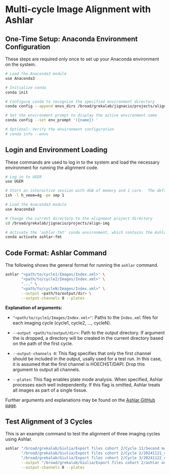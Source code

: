 # Multi-cycle Image Alignment with Ashlar

## One-Time Setup: Anaconda Environment Configuration

These steps are required only once to set up your Anaconda environment on the system.

```bash
# Load the Anaconda3 module
use Anaconda3

# Initialize conda
conda init

# Configure conda to recognize the specified environment directory
conda config --append envs_dirs /broad/grekalab/jignacio/projects/align-img/lib/conda-envs

# Set the environment prompt to display the active environment name
conda config --set env_prompt '({name}) '

# Optional: Verify the environment configuration
# conda info --envs
````

## Login and Environment Loading

These commands are used to log in to the system and load the necessary environment for running the alignment code.

```bash
# Log in to UGER
use UGER

# Start an interactive session with 4GB of memory and 1 core.  The default values were found to be sufficient for Ashlar.
ish -l h_vmem=4g -pe smp 1

# Load the Anaconda3 module
use Anaconda3

# Change the current directory to the alignment project directory
cd /broad/grekalab/jignacio/projects/align-img

# Activate the 'ashlar-fmt' conda environment, which contains the Ashlar installation
conda activate ashlar-fmt
```

## Code Format: Ashlar Command

The following shows the general format for running the `ashlar` command.

```bash
ashlar "<path/to/cycle1/Images/Index.xml>" \
       "<path/to/cycle2/Images/Index.xml>" \
       "..." \
       "<path/to/cycleN/Images/Index.xml>" \
       --output <path/to/output/dir> \
       --output-channels 0 --plates
```

**Explanation of arguments:**

-   `"<path/to/cycle1/Images/Index.xml>"`: Paths to the `Index.xml` files for each imaging cycle (cycle1, cycle2, ..., cycleN).
    
-   `--output <path/to/output/dir>`: Path to the output directory. If argument the is dropped, a directory will be created in the current directory based on the path of the first cycle.
    
-   `--output-channels 0`: This flag specifies that only the first channel should be included in the output, usally used for a test run. In this case, it is assumed that the first channel is HOECHST/DAPI. Drop this argument to output all channels.
    
-   `--plates`: This flag enables plate mode analysis. When specified, Ashlar processes each well independently. If this flag is omitted, Ashlar treats all images as part of a single tissue.
    
Further arguments and explanations may be found on the [Ashlar GitHub page](https://labsyspharm.github.io/ashlar/instructions/running.html).

## Test Alignment of 3 Cycles

This is an example command to test the alignment of three imaging cycles using Ashlar.

```bash
ashlar "/broad/grekalab/Giulia/Export files cohort 2/Cycle 11/Second measurement 2b/2024120241204_cycle11__2024-12-05T14_59_26-Measurement 2b/Images/Index.xml" \
       "/broad/grekalab/Giulia/Export files cohort 2/Cycle 2/20241121_cycle2__2024-11-21T12_19_16-Measurement 1b/Images/Index.xml" \
       "/broad/grekalab/Giulia/Export files cohort 2/Cycle 3/20241122_cycle 3__2024-11-22T12_18_44-Measurement 1b/Images/Index.xml" \
       --output "/broad/grekalab/Giulia/Export files cohort 2/ashlar output" \
       --output-channels 0 --plates
```
